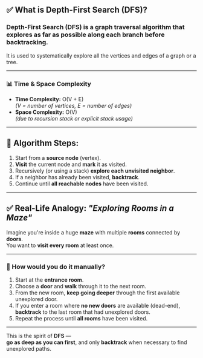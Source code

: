 ## ✅ What is Depth-First Search (DFS)?

### Depth-First Search (DFS) is a **graph traversal algorithm** that explores as far as possible along each branch before **backtracking**.

It is used to systematically explore all the vertices and edges of a graph or a tree.

---

### 📊 Time & Space Complexity

- **Time Complexity:** O(V + E)  
  *(V = number of vertices, E = number of edges)*
- **Space Complexity:** O(V)  
  *(due to recursion stack or explicit stack usage)*

---

## 🧠 Algorithm Steps:

1. Start from a **source node** (vertex).
2. **Visit** the current node and **mark** it as visited.
3. Recursively (or using a stack) **explore each unvisited neighbor**.
4. If a neighbor has already been visited, **backtrack**.
5. Continue until **all reachable nodes** have been visited.

---

## ✅ Real-Life Analogy: *"Exploring Rooms in a Maze"*

Imagine you're inside a huge **maze** with multiple **rooms** connected by **doors**.  
You want to **visit every room** at least once.

---

### 🔁 How would you do it manually?

1. Start at the **entrance room**.
2. Choose a **door** and **walk** through it to the next room.
3. From the new room, **keep going deeper** through the first available unexplored door.
4. If you enter a room where **no new doors** are available (dead-end), **backtrack** to the last room that had unexplored doors.
5. Repeat the process until **all rooms** have been visited.

---

This is the spirit of **DFS** —  
**go as deep as you can first**, and only **backtrack** when necessary to find unexplored paths.
